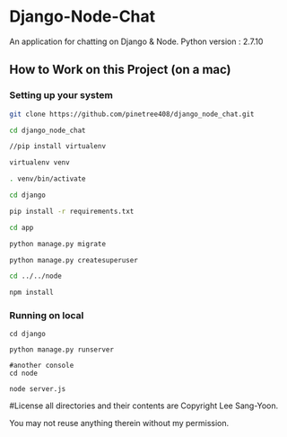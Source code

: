 Django-Node-Chat
==================
An application for chatting on Django & Node.
Python version : 2.7.10 

## How to Work on this Project (on a mac)

### Setting up your system
```sh
git clone https://github.com/pinetree408/django_node_chat.git

cd django_node_chat

//pip install virtualenv

virtualenv venv

. venv/bin/activate 

cd django

pip install -r requirements.txt

cd app

python manage.py migrate

python manage.py createsuperuser

cd ../../node

npm install

```

### Running on local
```
cd django

python manage.py runserver

#another console
cd node

node server.js

```

#License
all directories and their contents are Copyright Lee Sang-Yoon.

You may not reuse anything therein without my permission.
